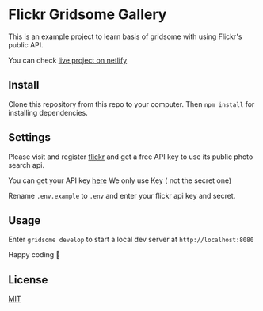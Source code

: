 # Flickr Gridsome Gallery

This is an example project to learn basis of gridsome with using Flickr's public API.

You can check [live project on netlify](https://flickr-gridsome-trial.netlify.app/)

## Install

Clone this repository from this repo to your computer. Then  `npm install` for installing dependencies.

## Settings

Please visit and register [flickr](https://flickr.com "flickr") and get a free API key to use its public photo search api.

You can get your API key [here](https://www.flickr.com/services/apps/create/apply/ "here") We only use Key ( not the secret one)

Rename `.env.example` to `.env` and enter your flickr api key and secret.

## Usage

Enter `gridsome develop` to start a local dev server at `http://localhost:8080`

Happy coding 🎉

## License
[MIT](https://choosealicense.com/licenses/mit/)